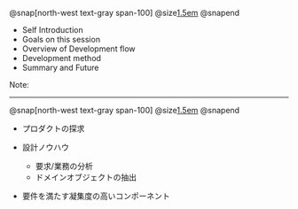 @snap[north-west text-gray span-100]
@size[1.5em](Agenda)
@snapend

- Self Introduction
- Goals on this session
- Overview of Development flow
- Development method
- Summary and Future 

Note:

---
@snap[north-west text-gray span-100]
@size[1.5em](このセッションで得られること)
@snapend

- プロダクトの探求

- 設計ノウハウ
    - 要求/業務の分析
    - ドメインオブジェクトの抽出

- 要件を満たす凝集度の高いコンポーネント

